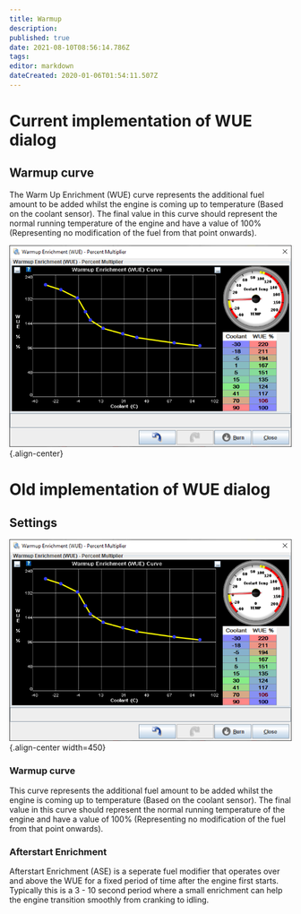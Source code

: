 ```yaml
---
title: Warmup
description: 
published: true
date: 2021-08-10T08:56:14.786Z
tags: 
editor: markdown
dateCreated: 2020-01-06T01:54:11.507Z
---
```


# Current implementation of WUE dialog

## Warmup curve
The Warm Up Enrichment (WUE) curve represents the additional fuel amount to be added whilst the engine is coming up to temperature (Based on the coolant sensor). The final value in this curve should represent the normal running temperature of the engine and have a value of 100% (Representing no modification of the fuel from that point onwards).

![warmup_new.png](/warmup_new.png){.align-center}

# Old implementation of WUE dialog

## Settings
 ![warmup.PNG](/img/warmup/warmup.PNG){.align-center width=450}
 
 ### Warmup curve
 
 This curve represents the additional fuel amount to be added whilst the engine is coming up to temperature (Based on the coolant sensor). The final value in this curve should represent the normal running temperature of the engine and have a value of 100% (Representing no modification of the fuel from that point onwards).
 
 ### Afterstart Enrichment
 
 Afterstart Enrichment (ASE) is a seperate fuel modifier that operates over and above the WUE for a fixed period of time after the engine first starts. Typically this is a 3 - 10 second period where a small enrichment can help the engine transition smoothly from cranking to idling.
